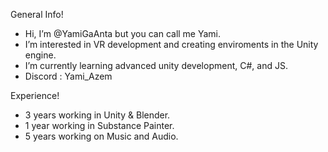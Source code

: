 General Info!
-  Hi, I’m @YamiGaAnta but you can call me Yami.
-  I’m interested in VR development and creating enviroments in the Unity engine.
-  I’m currently learning advanced unity development, C#, and JS.
-  Discord : Yami_Azem

Experience!
- 3 years working in Unity & Blender.
- 1 year working in Substance Painter.
- 5 years working on Music and Audio.

<!---
YamiGaAnta/YamiGaAnta is a ✨ special ✨ repository because its `README.md` (this file) appears on your GitHub profile.
You can click the Preview link to take a look at your changes.
--->
